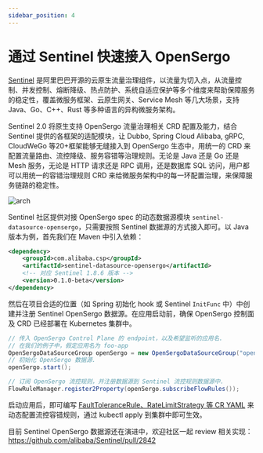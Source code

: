 ```yaml
---
sidebar_position: 4
---
```


# 通过 Sentinel 快速接入 OpenSergo

[Sentinel](https://sentinelguard.io/zh-cn/) 是阿里巴巴开源的云原生流量治理组件，以流量为切入点，从流量控制、并发控制、熔断降级、热点防护、系统自适应保护等多个维度来帮助保障服务的稳定性，覆盖微服务框架、云原生网关、Service Mesh 等几大场景，支持 Java、Go、C++、Rust 等多种语言的异构微服务架构。

Sentinel 2.0 将原生支持 OpenSergo 流量治理相关 CRD 配置及能力，结合 Sentinel 提供的各框架的适配模块，让 Dubbo, Spring Cloud Alibaba, gRPC, CloudWeGo 等20+框架能够无缝接入到 OpenSergo 生态中，用统一的 CRD 来配置流量路由、流控降级、服务容错等治理规则。无论是 Java 还是 Go 还是 Mesh 服务，无论是 HTTP 请求还是 RPC 调用，还是数据库 SQL 访问，用户都可以用统一的容错治理规则 CRD 来给微服务架构中的每一环配置治理，来保障服务链路的稳定性。

![arch](https://user-images.githubusercontent.com/9434884/186125289-efb5e75a-0d6d-486c-a577-f986024ad911.png)

Sentinel 社区提供对接 OpenSergo spec 的动态数据源模块 `sentinel-datasource-opensergo`，只需要按照 Sentinel 数据源的方式接入即可。以 Java 版本为例，首先我们在 Maven 中引入依赖：

```xml
<dependency>
    <groupId>com.alibaba.csp</groupId>
    <artifactId>sentinel-datasource-opensergo</artifactId>
    <!-- 对应 Sentinel 1.8.6 版本 -->
    <version>0.1.0-beta</version>
</dependency>
```

然后在项目合适的位置（如 Spring 初始化 hook 或 Sentinel `InitFunc` 中）中创建并注册 Sentinel OpenSergo 数据源。在应用启动前，确保 OpenSergo 控制面及 CRD 已经部署在 Kubernetes 集群中。

```java
// 传入 OpenSergo Control Plane 的 endpoint，以及希望监听的应用名.
// 在我们的例子中，假定应用名为 foo-app
OpenSergoDataSourceGroup openSergo = new OpenSergoDataSourceGroup("opensergo-control-plane.svc.endpoint", 10246, "default", "foo-app");
// 初始化 OpenSergo 数据源.
openSergo.start();

// 订阅 OpenSergo 流控规则，并注册数据源到 Sentinel 流控规则数据源中.
FlowRuleManager.register2Property(openSergo.subscribeFlowRules());
```

启动应用后，即可编写 [FaultToleranceRule、RateLimitStrategy 等 CR YAML](https://github.com/opensergo/opensergo-specification/blob/main/specification/zh-Hans/fault-tolerance.md) 来动态配置流控容错规则，通过 kubectl apply 到集群中即可生效。

目前 Sentinel OpenSergo 数据源还在演进中，欢迎社区一起 review 相关实现：https://github.com/alibaba/Sentinel/pull/2842